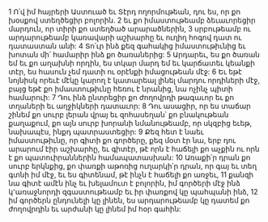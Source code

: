 1 Ո՛վ իմ հայրերի Աստուած եւ Տէրդ ողորմութեան,
դու ես, որ քո խօսքով ստեղծեցիր բոլորին.
2 եւ քո իմաստութեամբ ձեւաւորեցիր մարդուն,
որ տիրի քո ստեղծած արարածներին,
3 սրբութեամբ ու արդարութեամբ կառավարի աշխարհը
եւ ուղիղ հոգով դատ ու դատաստան անի:
4 Տո՛ւր ինձ քեզ գահակից իմաստութիւնից
եւ խոտան մի՛ համարիր ինձ քո ծառաներից:
5 Արդարեւ, ես քո ծառան եմ եւ քո աղախնի որդին,
ես տկար մարդ եմ եւ կարճատեւ կեանքի տէր,
ես հասուն չեմ դատի ու օրէնքի իմացութեան մէջ:
6 Եւ եթէ նոյնիսկ որեւէ մէկը կարող է կատարեալ լինել մարդու որդիների մէջ,
բայց եթէ քո իմաստութիւնը հեռու է նրանից, նա ոչինչ պիտի համարուի:
7 Դու ինձ ընտրեցիր քո ժողովրդի թագաւոր
եւ քո տղաների եւ աղջիկների դատաւոր:
8 Դու ասացիր, որ ես տաճար շինեմ քո սուրբ լերան վրայ
եւ զոհասեղան՝ քո բնակութեան քաղաքում,
քո այն սուրբ խորանի նմանութեամբ,
որ սկզբից եւեթ, նախապէս, ինքդ պատրաստեցիր:
9 Քեզ հետ է նաեւ իմաստութիւնը, որ գիտի քո գործերը,
քեզ մօտ էր նա, երբ դու արարում էիր աշխարհը,
եւ գիտէր, թէ որն է հաճելի քո աչքին
ու որն է քո պատուիրաններին համապատասխան:
10 Առաքի՛ր դրան քո սուրբ երկնքից,
քո փառքի աթոռից ուղարկի՛ր դրան,
որ գայ եւ տեղ գտնի իմ մէջ,
եւ ես գիտենամ, թէ ինչն է հաճելի քո առջեւ,
11 քանզի նա գիտէ ամէն ինչ եւ խելամուտ է բոլորին,
իմ գործերի մէջ ինձ կ՚առաջնորդի զգաստութեամբ
եւ իր փառքով կը պահպանի ինձ,
12 իմ գործերն ընդունելի կը լինեն,
ես արդարութեամբ կը դատեմ քո ժողովրդին
եւ արժանի կը լինեմ իմ հօր գահին:

